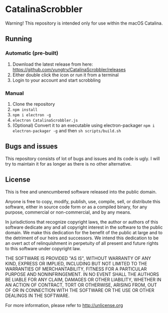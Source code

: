 # CatalinaScrobbler
Warning! This repository is intended only for use within the macOS Catalina.

## Running
### Automatic (pre-built)
1. Download the latest release from here: https://github.com/yungtry/CatalinaScrobbler/releases
2. Either double click the icon or run it from a terminal
3. Login to your account and start scrobbling

### Manual
1. Clone the repository
2. ```npm install```
3. ```npm i electron -g```
4. ```electron CatalinaScrobbler.js```
5. (Optional) Convert it to an executable using electron-packager ```npm i electron-packager -g``` and then ```sh scripts/build.sh```

## Bugs and issues
This repository consists of lot of bugs and issues and its code is ugly. I will try to maintain it for as longer as there is no other alternative.

## License
This is free and unencumbered software released into the public domain.

Anyone is free to copy, modify, publish, use, compile, sell, or
distribute this software, either in source code form or as a compiled
binary, for any purpose, commercial or non-commercial, and by any
means.

In jurisdictions that recognize copyright laws, the author or authors
of this software dedicate any and all copyright interest in the
software to the public domain. We make this dedication for the benefit
of the public at large and to the detriment of our heirs and
successors. We intend this dedication to be an overt act of
relinquishment in perpetuity of all present and future rights to this
software under copyright law.

THE SOFTWARE IS PROVIDED "AS IS", WITHOUT WARRANTY OF ANY KIND,
EXPRESS OR IMPLIED, INCLUDING BUT NOT LIMITED TO THE WARRANTIES OF
MERCHANTABILITY, FITNESS FOR A PARTICULAR PURPOSE AND NONINFRINGEMENT.
IN NO EVENT SHALL THE AUTHORS BE LIABLE FOR ANY CLAIM, DAMAGES OR
OTHER LIABILITY, WHETHER IN AN ACTION OF CONTRACT, TORT OR OTHERWISE,
ARISING FROM, OUT OF OR IN CONNECTION WITH THE SOFTWARE OR THE USE OR
OTHER DEALINGS IN THE SOFTWARE.

For more information, please refer to <http://unlicense.org>
